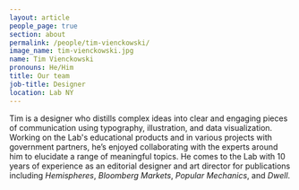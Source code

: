 ```yaml
---
layout: article
people_page: true
section: about
permalink: /people/tim-vienckowski/
image_name: tim-vienckowski.jpg
name: Tim Vienckowski
pronouns: He/Him
title: Our team
job-title: Designer
location: Lab NY
---
```

Tim is a designer who distills complex ideas into clear and engaging pieces of communication using typography, illustration, and data visualization. Working on the Lab's educational products and in various projects with government partners, he’s enjoyed collaborating with the experts around him to elucidate a range of meaningful topics. He comes to the Lab with 10 years of experience as an editorial designer and art director for publications including <i>Hemispheres</i>, <i>Bloomberg Markets</i>, <i>Popular Mechanics</i>, and <i>Dwell</i>.
